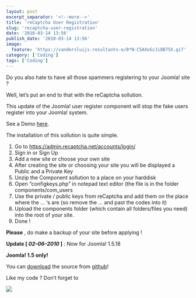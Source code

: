 ```yaml
---
layout: post
excerpt_separator: '<!--more-->'
title: 'reCaptcha User Registration'
slug: 'recaptcha-user-registration'
date: '2010-03-14 13:56'
publish_date: '2010-03-14 13:56'
image:
  feature: 'https://vandersluijs.resultants-e/0*N-C5AXoGcJi8B75X.gif'
category: ['Coding']
tags: ['Coding']
---
```

Do you also hate to have all those spammers registering to your Joomla! site ?

Well, let’s put an end to that with the reCaptcha sollution.

This update of the Joomla! user register component will stop the fake users
register into your Joomla! system.

See a Demo
[here](http://demos.gebruikmaar.nl/joomla/index.php?option=com_user&view=register).

The installation of this sollution is quite simple.

  1. Go to <https://admin.recaptcha.net/accounts/login/>
  2. Sign in or Sign Up
  3. Add a new site or choose your own site
  4. After creating the site or choosing your site you will be displayed a Public and a Private Key
  5. Unzip the Component sollution to a place on your harddisk
  6. Open “configkeys.php” in notepad text editor (the file is in the folder components/com_users
  7. Use the private / public keys from reCaptcha and add them on the place where the … ‘s are (so remove the … and past the codes into it)
  8. Upload the components folder (which contain all folders/files you need) into the root of your site.
  9. Done !

 **Please** , do make a backup of your site before applying !

 **Update [ _02–06–2010_ ]** : Now for Joomla! 1.5.18

 **Joomla! 1.5 only!**  
  
You can [download](https://github.com/tvdsluijs/Joomla-recaptcha-users) the
source from [github](https://github.com/tvdsluijs/Joomla-recaptcha-users)!  
  
Like my code ? Don’t forget to

![](https://vandersluijs.resultants-e/0*N-C5AXoGcJi8B75X.gif)

